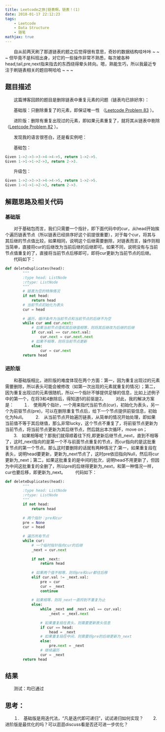 ```yaml
---
title: Leetcode之旅|链表啊，链表！(1)
date: 2018-01-17 22:12:23
tags:
    - Leetcode
    - Data Structure
    - 随笔
mathjax: true
---
```

　　自从前两天刷了那道链表的题之后觉得很有意思，奇妙的数据结构哇咔咔 ~ ~ ~ 但毕竟不是科班出身，对它的一些操作非常不熟悉，每次被各种head,tail,pre,next指来指去的东西绕得晕头转向。嗯，熟能生巧，所以我最近专注于刷链表相关的题目啊哈哈 ~ ~ ~

## 题目描述

　　这篇博客回顾的题目是删除链表中重复元素的问题（链表均已排好序）：

　　基础版：只删除重复了的元素，即保证唯一性 （[Leetcode Problem 83](https://leetcode.com/problems/remove-duplicates-from-sorted-list/) ）。

　　进阶版：删除有重复出现过的元素，即如果元素重复了，就将其从链表中剔除 （[Leetcode Problem 82](https://leetcode.com/problems/remove-duplicates-from-sorted-list-ii) ）。

　　发现我的语言很苍白，还是看实例吧：

　　基础包：

```python
Given 1->2->3->3->4->4->5, return 1->2->5.
Given 1->1->1->2->3, return 2->3.
```

　　升级包：

```python
Given 1->2->3->3->4->4->5, return 1->2->5.
Given 1->1->1->2->3, return 2->3.
```

## 解题思路及相关代码

### 基础版

　　对于基础包而言，我们只需要一个指针，即下面代码中的cur，从head开始挨个遍历链表节点（所以链表已经排序好这个前提很重要），对于每个cur，将其与其后继的节点值比较，如果相同，说明这个后继需要删除，对链表而言，操作则相当简单，直接将cur的后继改为当前后继的后继即可。如果不同，说明没有与当前节点值重复的了，直接将当前节点后移即可，即将cur更新为当前节点的后继。
　　代码如下：


```python
def deleteDuplicates(head):
        """
        :type head: ListNode
        :rtype: ListNode
        """
        # 链表为空的特殊情况
        if not head:
            return head
        # 当前节点初始化为表头
        cur = head
        
        # 遍历，循环条件为当前节点和当前节点的后继不为空
        while cur and cur.next:
            # 如果当前节点值和其后继值相等，则将其后继改为后继的后继
            if cur.val == cur.next.val:
                cur.next = cur.next.next
            # 如果不相等，则将当前节点更新
            else:
                cur = cur.next
        return head
```

 <!-- more -->

 
### 进阶版

　　和基础版相比，进阶版的难度体现在两个方面：第一，因为重复出现过的元素需要删除，所以表头可能会被修改（如第一次出现的元素就重复的情况）；第二，因为重复出现过的元素很随机，所以一个指针不够提供足够的信息，比如上述例子中的第一个，在将3和4删除后，得知道5的前驱是2。
　　对此，我的解决方案是：
　　１.　使用两个指针，一个用来指代当前节点(cur)，初始化为表头，另一个为前驱节点(pre)，可以在删除重复节点后，给下一个节点提供前驱信息，初始化为Null。
　　2.　从当前节点开始遍历链表，从简单的情况开始处理，即如果当前值不等于其后继值，那么非常lucky，这个节点不重复了，将前驱节点更新为当前节点，将当前节点更新为其后继节点，然后跳出本次循环，move on；
　　3.　如果相等呢？那我们就得顺着往下捋,即更新后继节点_next，直到不相等了，这时_next指向的是第一个不与前面节点重复的节点，而cur指向的是这批重复节点的第一个节点。那么这时要删除的话就有两种情况了:第一，如果重复段在表头，说明head要更新，更新为_next节点了，这时pre依旧指向Null，然后将cur更新为_next；第二，如果这批重复的是中间的批次，说明head不用更新了，但因为中间这批重复的全删了，所以pre的后继得更新为_next，和第一种情况一样，cur也要后移，即更新为_next。
　　代码如下：


```python
def deleteDuplicates(head):
        """
        :type head: ListNode
        :rtype: ListNode
        """
        if not head:
            return head
        
        # 两个指针：pre和cur
        pre = None
        cur = head
        
        # 遍历所有节点
        while cur:
            # 一个临时指针指向cur的后继
            _next = cur.next
            
            if not _next:
                return head
            
            # 如果两个值不相等，则将pre和cur都往后移
            elif cur.val != _next.val:
                pre = cur
                cur = _next
                continue
            
            # 如果相等，则将_next一直捋到不重复为止
            else:
                while _next and _next.val == cur.val:
                    _next = _next.next
                
                # 如果重复段在表头，则需要更新表头信息
                if cur == head:
                    head = _next
                # 如果重复段在中间，则需要将pre的后继更新为_next
                else:
                    pre.next = _next
                # 继续遍历
                cur = _next
        return head
```

## 结果

　　测试：均已通过

## 思考：

　　１.　基础版是用迭代法，“凡是迭代即可递归”，试试递归如何实现？
　　2.　进阶版是最优化的吗？可以逛逛discuss看是否还可进一步优化？